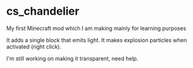 # cs_chandelier

My first Minecraft mod which I am making mainly for learning purposes

It adds a single block that emits light.
It makes explosion particles when activated (right click).

I'm still working on making it transparent, need help.
